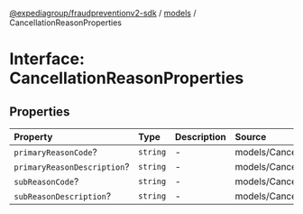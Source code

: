 [@expediagroup/fraudpreventionv2-sdk](../../index.md) / [models](../index.md) / CancellationReasonProperties

# Interface: CancellationReasonProperties

## Properties

| Property | Type | Description | Source |
| :------ | :------ | :------ | :------ |
| `primaryReasonCode`? | `string` | - | models/CancellationReason.ts:59 |
| `primaryReasonDescription`? | `string` | - | models/CancellationReason.ts:61 |
| `subReasonCode`? | `string` | - | models/CancellationReason.ts:60 |
| `subReasonDescription`? | `string` | - | models/CancellationReason.ts:62 |
